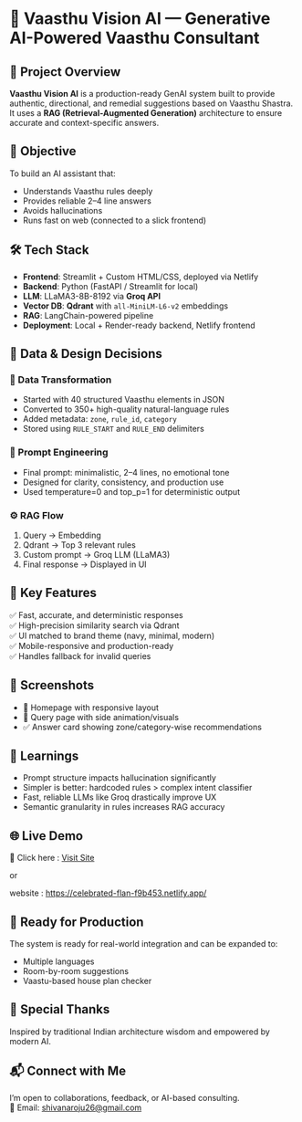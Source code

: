 # 🧠 Vaasthu Vision AI — Generative AI-Powered Vaasthu Consultant

## 🚀 Project Overview  
**Vaasthu Vision AI** is a production-ready GenAI system built to provide authentic, directional, and remedial suggestions based on Vaasthu Shastra.  
It uses a **RAG (Retrieval-Augmented Generation)** architecture to ensure accurate and context-specific answers.


## 🎯 Objective  
To build an AI assistant that:
- Understands Vaasthu rules deeply
- Provides reliable 2–4 line answers
- Avoids hallucinations
- Runs fast on web (connected to a slick frontend)


## 🛠️ Tech Stack  
- **Frontend**: Streamlit + Custom HTML/CSS, deployed via Netlify  
- **Backend**: Python (FastAPI / Streamlit for local)  
- **LLM**: LLaMA3-8B-8192 via **Groq API**  
- **Vector DB**: **Qdrant** with `all-MiniLM-L6-v2` embeddings  
- **RAG**: LangChain-powered pipeline  
- **Deployment**: Local + Render-ready backend, Netlify frontend


## 🧩 Data & Design Decisions  
### 🔧 Data Transformation
- Started with 40 structured Vaasthu elements in JSON  
- Converted to 350+ high-quality natural-language rules  
- Added metadata: `zone`, `rule_id`, `category`  
- Stored using `RULE_START` and `RULE_END` delimiters  


### 🧠 Prompt Engineering  
- Final prompt: minimalistic, 2–4 lines, no emotional tone  
- Designed for clarity, consistency, and production use  
- Used temperature=0 and top_p=1 for deterministic output


### ⚙️ RAG Flow
1. Query → Embedding  
2. Qdrant → Top 3 relevant rules  
3. Custom prompt → Groq LLM (LLaMA3)  
4. Final response → Displayed in UI


## 🧪 Key Features  
✅ Fast, accurate, and deterministic responses  
✅ High-precision similarity search via Qdrant  
✅ UI matched to brand theme (navy, minimal, modern)  
✅ Mobile-responsive and production-ready  
✅ Handles fallback for invalid queries


## 📸 Screenshots  
- 🎨 Homepage with responsive layout  
- 🧾 Query page with side animation/visuals  
- ✅ Answer card showing zone/category-wise recommendations

## 🧠 Learnings  
- Prompt structure impacts hallucination significantly  
- Simpler is better: hardcoded rules > complex intent classifier  
- Fast, reliable LLMs like Groq drastically improve UX  
- Semantic granularity in rules increases RAG accuracy


## 🌐 Live Demo  
🔗 Click here : [Visit Site](https://celebrated-flan-f9b453.netlify.app/)

  or

website : https://celebrated-flan-f9b453.netlify.app/

## 💼 Ready for Production  
The system is ready for real-world integration and can be expanded to:
- Multiple languages  
- Room-by-room suggestions  
- Vaastu-based house plan checker


## 🙌 Special Thanks  
Inspired by traditional Indian architecture wisdom and empowered by modern AI.


## 📬 Connect with Me  
I’m open to collaborations, feedback, or AI-based consulting.  
📧 Email: shivanaroju26@gmail.com


